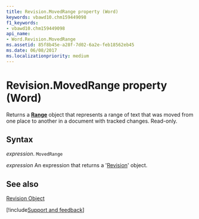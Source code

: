 ```yaml
---
title: Revision.MovedRange property (Word)
keywords: vbawd10.chm159449098
f1_keywords:
- vbawd10.chm159449098
api_name:
- Word.Revision.MovedRange
ms.assetid: 85f8b45e-a28f-7d02-6a2e-feb18562eb45
ms.date: 06/08/2017
ms.localizationpriority: medium
---
```



# Revision.MovedRange property (Word)

Returns a **[Range](Word.Range.md)** object that represents a range of text that was moved from one place to another in a document with tracked changes. Read-only.


## Syntax

_expression_. `MovedRange`

 _expression_ An expression that returns a '[Revision](Word.Revision.md)' object.


## See also


[Revision Object](Word.Revision.md)

[!include[Support and feedback](~/includes/feedback-boilerplate.md)]